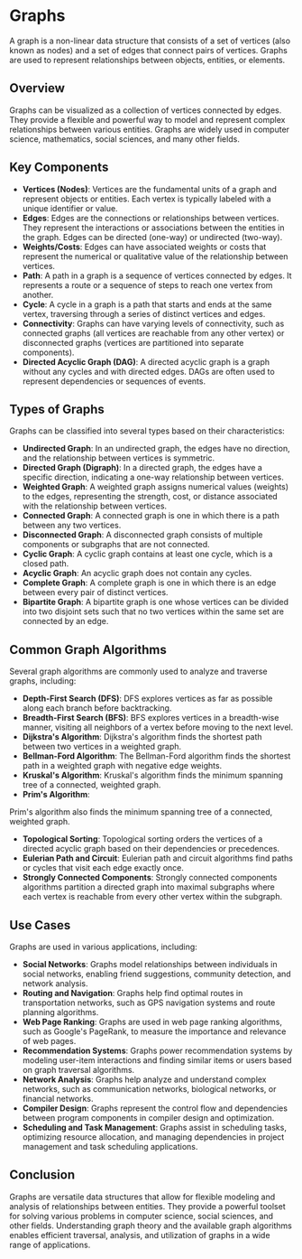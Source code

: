 # Graphs

A graph is a non-linear data structure that consists of a set of vertices (also known as nodes) and a set of edges that connect pairs of vertices. Graphs are used to represent relationships between objects, entities, or elements.

## Overview

Graphs can be visualized as a collection of vertices connected by edges. They provide a flexible and powerful way to model and represent complex relationships between various entities. Graphs are widely used in computer science, mathematics, social sciences, and many other fields.

## Key Components

-   **Vertices (Nodes)**: Vertices are the fundamental units of a graph and represent objects or entities. Each vertex is typically labeled with a unique identifier or value.
-   **Edges**: Edges are the connections or relationships between vertices. They represent the interactions or associations between the entities in the graph. Edges can be directed (one-way) or undirected (two-way).
-   **Weights/Costs**: Edges can have associated weights or costs that represent the numerical or qualitative value of the relationship between vertices.
-   **Path**: A path in a graph is a sequence of vertices connected by edges. It represents a route or a sequence of steps to reach one vertex from another.
-   **Cycle**: A cycle in a graph is a path that starts and ends at the same vertex, traversing through a series of distinct vertices and edges.
-   **Connectivity**: Graphs can have varying levels of connectivity, such as connected graphs (all vertices are reachable from any other vertex) or disconnected graphs (vertices are partitioned into separate components).
-   **Directed Acyclic Graph (DAG)**: A directed acyclic graph is a graph without any cycles and with directed edges. DAGs are often used to represent dependencies or sequences of events.

## Types of Graphs

Graphs can be classified into several types based on their characteristics:

-   **Undirected Graph**: In an undirected graph, the edges have no direction, and the relationship between vertices is symmetric.
-   **Directed Graph (Digraph)**: In a directed graph, the edges have a specific direction, indicating a one-way relationship between vertices.
-   **Weighted Graph**: A weighted graph assigns numerical values (weights) to the edges, representing the strength, cost, or distance associated with the relationship between vertices.
-   **Connected Graph**: A connected graph is one in which there is a path between any two vertices.
-   **Disconnected Graph**: A disconnected graph consists of multiple components or subgraphs that are not connected.
-   **Cyclic Graph**: A cyclic graph contains at least one cycle, which is a closed path.
-   **Acyclic Graph**: An acyclic graph does not contain any cycles.
-   **Complete Graph**: A complete graph is one in which there is an edge between every pair of distinct vertices.
-   **Bipartite Graph**: A bipartite graph is one whose vertices can be divided into two disjoint sets such that no two vertices within the same set are connected by an edge.

## Common Graph Algorithms

Several graph algorithms are commonly used to analyze and traverse graphs, including:

-   **Depth-First Search (DFS)**: DFS explores vertices as far as possible along each branch before backtracking.
-   **Breadth-First Search (BFS)**: BFS explores vertices in a breadth-wise manner, visiting all neighbors of a vertex before moving to the next level.
-   **Dijkstra's Algorithm**: Dijkstra's algorithm finds the shortest path between two vertices in a weighted graph.
-   **Bellman-Ford Algorithm**: The Bellman-Ford algorithm finds the shortest path in a weighted graph with negative edge weights.
-   **Kruskal's Algorithm**: Kruskal's algorithm finds the minimum spanning tree of a connected, weighted graph.
-   **Prim's Algorithm**:

Prim's algorithm also finds the minimum spanning tree of a connected, weighted graph.

-   **Topological Sorting**: Topological sorting orders the vertices of a directed acyclic graph based on their dependencies or precedences.
-   **Eulerian Path and Circuit**: Eulerian path and circuit algorithms find paths or cycles that visit each edge exactly once.
-   **Strongly Connected Components**: Strongly connected components algorithms partition a directed graph into maximal subgraphs where each vertex is reachable from every other vertex within the subgraph.

## Use Cases

Graphs are used in various applications, including:

-   **Social Networks**: Graphs model relationships between individuals in social networks, enabling friend suggestions, community detection, and network analysis.
-   **Routing and Navigation**: Graphs help find optimal routes in transportation networks, such as GPS navigation systems and route planning algorithms.
-   **Web Page Ranking**: Graphs are used in web page ranking algorithms, such as Google's PageRank, to measure the importance and relevance of web pages.
-   **Recommendation Systems**: Graphs power recommendation systems by modeling user-item interactions and finding similar items or users based on graph traversal algorithms.
-   **Network Analysis**: Graphs help analyze and understand complex networks, such as communication networks, biological networks, or financial networks.
-   **Compiler Design**: Graphs represent the control flow and dependencies between program components in compiler design and optimization.
-   **Scheduling and Task Management**: Graphs assist in scheduling tasks, optimizing resource allocation, and managing dependencies in project management and task scheduling applications.

## Conclusion

Graphs are versatile data structures that allow for flexible modeling and analysis of relationships between entities. They provide a powerful toolset for solving various problems in computer science, social sciences, and other fields. Understanding graph theory and the available graph algorithms enables efficient traversal, analysis, and utilization of graphs in a wide range of applications.
